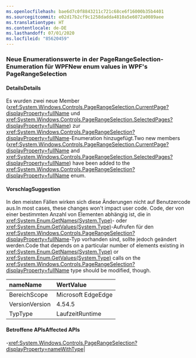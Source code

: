 ```yaml
---
ms.openlocfilehash: bae6d7c0f8843211c721c68ce6f16000b35b4401
ms.sourcegitcommit: e02d17b2cf9c1258dadda4810a5e6072a0089aee
ms.translationtype: HT
ms.contentlocale: de-DE
ms.lasthandoff: 07/01/2020
ms.locfileid: "85620459"
---
```

### <a name="new-enum-values-in-wpfs-pagerangeselection"></a><span data-ttu-id="a1ee5-101">Neue Enumerationswerte in der PageRangeSelection-Enumeration für WPF</span><span class="sxs-lookup"><span data-stu-id="a1ee5-101">New enum values in WPF's PageRangeSelection</span></span>

#### <a name="details"></a><span data-ttu-id="a1ee5-102">Details</span><span class="sxs-lookup"><span data-stu-id="a1ee5-102">Details</span></span>

<span data-ttu-id="a1ee5-103">Es wurden zwei neue Member (<xref:System.Windows.Controls.PageRangeSelection.CurrentPage?displayProperty=fullName> und <xref:System.Windows.Controls.PageRangeSelection.SelectedPages?displayProperty=fullName>) zur <xref:System.Windows.Controls.PageRangeSelection?displayProperty=fullName>-Enumeration hinzugefügt.</span><span class="sxs-lookup"><span data-stu-id="a1ee5-103">Two new members (<xref:System.Windows.Controls.PageRangeSelection.CurrentPage?displayProperty=fullName> and <xref:System.Windows.Controls.PageRangeSelection.SelectedPages?displayProperty=fullName>) have been added to the <xref:System.Windows.Controls.PageRangeSelection?displayProperty=fullName> enum.</span></span>

#### <a name="suggestion"></a><span data-ttu-id="a1ee5-104">Vorschlag</span><span class="sxs-lookup"><span data-stu-id="a1ee5-104">Suggestion</span></span>

<span data-ttu-id="a1ee5-105">In den meisten Fällen wirken sich diese Änderungen nicht auf Benutzercode aus.</span><span class="sxs-lookup"><span data-stu-id="a1ee5-105">In most cases, these changes won't impact user code.</span></span> <span data-ttu-id="a1ee5-106">Code, der von einer bestimmten Anzahl von Elementen abhängig ist, die in <xref:System.Enum.GetNames(System.Type)>- oder <xref:System.Enum.GetValues(System.Type)>-Aufrufen für den <xref:System.Windows.Controls.PageRangeSelection?displayProperty=fullName>-Typ vorhanden sind, sollte jedoch geändert werden.</span><span class="sxs-lookup"><span data-stu-id="a1ee5-106">Code that depends on a particular number of elements existing in <xref:System.Enum.GetNames(System.Type)> or <xref:System.Enum.GetValues(System.Type)> calls on the <xref:System.Windows.Controls.PageRangeSelection?displayProperty=fullName> type should be modified, though.</span></span>

| <span data-ttu-id="a1ee5-107">name</span><span class="sxs-lookup"><span data-stu-id="a1ee5-107">Name</span></span>    | <span data-ttu-id="a1ee5-108">Wert</span><span class="sxs-lookup"><span data-stu-id="a1ee5-108">Value</span></span>       |
|:--------|:------------|
| <span data-ttu-id="a1ee5-109">Bereich</span><span class="sxs-lookup"><span data-stu-id="a1ee5-109">Scope</span></span>   |<span data-ttu-id="a1ee5-110">Microsoft Edge</span><span class="sxs-lookup"><span data-stu-id="a1ee5-110">Edge</span></span>|
|<span data-ttu-id="a1ee5-111">Version</span><span class="sxs-lookup"><span data-stu-id="a1ee5-111">Version</span></span>|<span data-ttu-id="a1ee5-112">4.5</span><span class="sxs-lookup"><span data-stu-id="a1ee5-112">4.5</span></span>|
|<span data-ttu-id="a1ee5-113">Typ</span><span class="sxs-lookup"><span data-stu-id="a1ee5-113">Type</span></span>|<span data-ttu-id="a1ee5-114">Laufzeit</span><span class="sxs-lookup"><span data-stu-id="a1ee5-114">Runtime</span></span>

#### <a name="affected-apis"></a><span data-ttu-id="a1ee5-115">Betroffene APIs</span><span class="sxs-lookup"><span data-stu-id="a1ee5-115">Affected APIs</span></span>

-<xref:System.Windows.Controls.PageRangeSelection?displayProperty=nameWithType></li></ul>|
